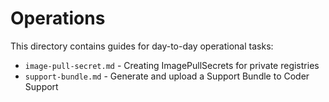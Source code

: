 # Operations

This directory contains guides for day-to-day operational tasks:

- `image-pull-secret.md` - Creating ImagePullSecrets for private registries
- `support-bundle.md` - Generate and upload a Support Bundle to Coder Support